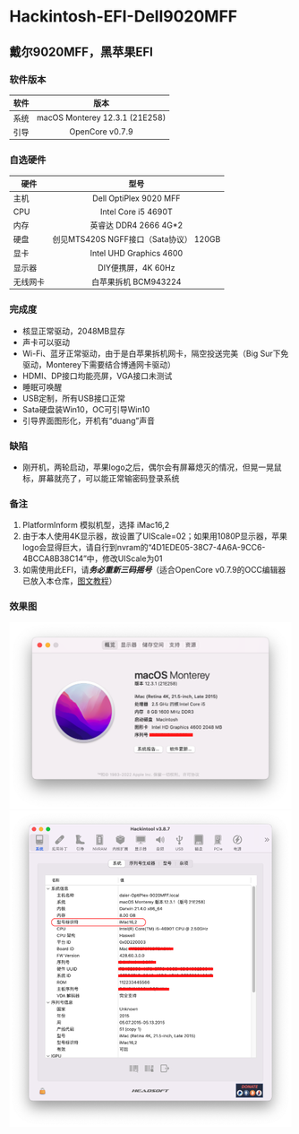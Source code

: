 # Hackintosh-EFI-Dell9020MFF
## 戴尔9020MFF，黑苹果EFI

### 软件版本
| 软件 | 版本 |
| --- | :--: |
| 系统 | macOS Monterey 12.3.1 (21E258) |
| 引导 | OpenCore v0.7.9 |

### 自选硬件
|   硬件    |   型号  |
| -------- | :----: |
| 主机 | Dell OptiPlex 9020 MFF |
| CPU | Intel Core i5 4690T |
| 内存 | 英睿达 DDR4 2666 4G*2 |
| 硬盘 | 创见MTS420S NGFF接口（Sata协议） 120GB |
| 显卡 | Intel UHD Graphics 4600 |
| 显示器 | DIY便携屏，4K 60Hz |
| 无线网卡 | 白苹果拆机 BCM943224 |

### 完成度
+ 核显正常驱动，2048MB显存
+ 声卡可以驱动
+ Wi-Fi、蓝牙正常驱动，由于是白苹果拆机网卡，隔空投送完美（Big Sur下免驱动，Monterey下需要结合博通网卡驱动）
+ HDMI、DP接口均能亮屏，VGA接口未测试
+ 睡眠可唤醒
+ USB定制，所有USB接口正常
+ Sata硬盘装Win10，OC可引导Win10
+ 引导界面图形化，开机有“duang”声音

### 缺陷
+ 刚开机，两轮启动，苹果logo之后，偶尔会有屏幕熄灭的情况，但晃一晃鼠标，屏幕就亮了，可以能正常输密码登录系统

### 备注
1. PlatformInform 模拟机型，选择 iMac16,2
2. 由于本人使用4K显示器，故设置了UIScale=02；如果用1080P显示器，苹果logo会显得巨大，请自行到nvram的“4D1EDE05-38C7-4A6A-9CC6-4BCCA8B38C14”中，修改UIScale为01
3. 如需使用此EFI，请***务必重新三码摇号***（适合OpenCore v0.7.9的OCC编辑器已放入本仓库，[图文教程](https://blog.csdn.net/xuanxue11/article/details/107873835)）

### 效果图
![关于本机.png](https://github.com/demon3434/Hackintosh-EFI-Dell9020MFF/blob/main/OpenCore%20v0.7.9%20%26%20macOS%20Monterey%2012.3.1%20(21E258)/1.%E5%85%B3%E4%BA%8E%E6%9C%AC%E6%9C%BA.png "关于本机")
![Hackintool系统信息.png](https://github.com/demon3434/Hackintosh-EFI-Dell9020MFF/blob/main/OpenCore%20v0.7.9%20%26%20macOS%20Monterey%2012.3.1%20(21E258)/2.Hackintool%E7%B3%BB%E7%BB%9F%E4%BF%A1%E6%81%AF.png "Hackintool系统信息")
